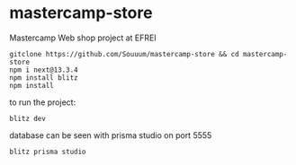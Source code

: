 # mastercamp-store
Mastercamp Web shop project at EFREI


```
gitclone https://github.com/Souuum/mastercamp-store && cd mastercamp-store
npm i next@13.3.4
npm install blitz
npm install
```

to run the project:

```
blitz dev
```

database can be seen with prisma studio on port 5555

```
blitz prisma studio
```
